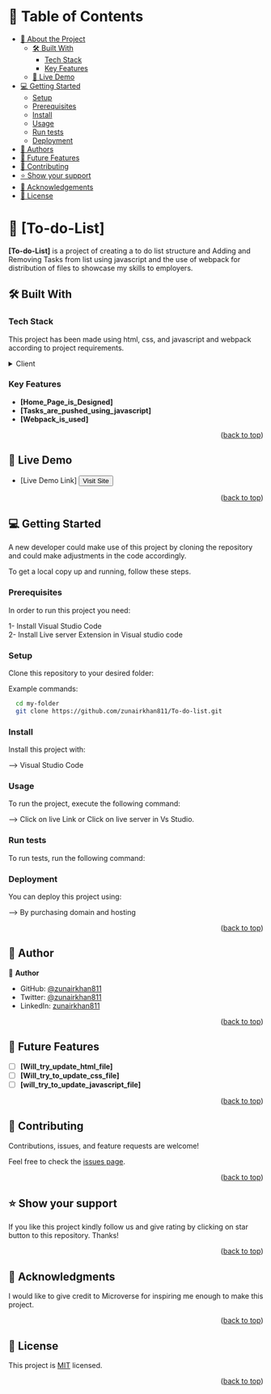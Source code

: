 <!-- TABLE OF CONTENTS -->

# 📗 Table of Contents

- [📖 About the Project](#about-project)
  - [🛠 Built With](#built-with)
    - [Tech Stack](#tech-stack)
    - [Key Features](#key-features)
  - [🚀 Live Demo](#live-demo)
- [💻 Getting Started](#getting-started)
  - [Setup](#setup)
  - [Prerequisites](#prerequisites)
  - [Install](#install)
  - [Usage](#usage)
  - [Run tests](#run-tests)
  - [Deployment](#triangular_flag_on_post-deployment)
- [👥 Authors](#authors)
- [🔭 Future Features](#future-features)
- [🤝 Contributing](#contributing)
- [⭐️ Show your support](#support)
- [🙏 Acknowledgements](#acknowledgements)
- [📝 License](#license)

<!-- PROJECT DESCRIPTION -->

# 📖 [To-do-List] <a name="about-project"></a>



**[To-do-List]** is a project of creating a to do list structure and Adding and Removing Tasks from list using javascript and the use of webpack for distribution of files to showcase my skills to  employers.

## 🛠 Built With <a name="built-with"></a>

### Tech Stack <a name="tech-stack"></a>

This project has been made using html, css, and javascript and webpack according to project requirements.

<details>
  <summary>Client</summary>
  <ul>
    <li><a href="https://html.com/">html.com</a></li>
    <li><a href="https://www.w3.org/TR/html401/present/styles.html">w3.org</a></li>
  </ul>
</details>



<!-- Features -->

### Key Features <a name="key-features"></a>



- **[Home_Page_is_Designed]**
- **[Tasks_are_pushed_using_javascript]**
- **[Webpack_is_used]**


<p align="right">(<a href="#readme-top">back to top</a>)</p>

<!-- LIVE DEMO -->

## 🚀 Live Demo <a name="live-demo"></a>


- [Live Demo Link]  <a href="https://zunairkhan811.github.io/To-do-list/dist/"><button type="button" color:red background: white>Visit Site</button></a>

<p align="right">(<a href="#readme-top">back to top</a>)</p>



<!-- GETTING STARTED -->

## 💻 Getting Started <a name="getting-started"></a>

A new developer could make use of this project by cloning the repository and could make adjustments
in the code accordingly.

To get a local copy up and running, follow these steps.

### Prerequisites

In order to run this project you need:


1- Install Visual Studio Code<br>
2- Install Live server Extension in Visual studio code
 

### Setup

Clone this repository to your desired folder:


Example commands:

```sh
  cd my-folder
  git clone https://github.com/zunairkhan811/To-do-list.git
```


### Install

Install this project with:


--> Visual Studio Code


### Usage

To run the project, execute the following command:


--> Click on live Link or Click on live server in Vs Studio.


### Run tests

To run tests, run the following command:

<!--
In order to run for linter errors, you will have to create a pull request
--->

### Deployment

You can deploy this project using:


--> By purchasing domain and hosting


<p align="right">(<a href="#readme-top">back to top</a>)</p>

<!-- AUTHOR -->

## 👥 Author <a name="author"></a>



👤 **Author**

- GitHub: [@zunairkhan811](https://github.com/zunairkhan811)
- Twitter: [@zunairkhan811](https://twitter.com/zunairkhan811)
- LinkedIn: [zunairkhan811](https://linkedin.com/in/zunairkhan811)

<p align="right">(<a href="#readme-top">back to top</a>)</p>

<!-- FUTURE FEATURES -->

## 🔭 Future Features <a name="future-features"></a>


- [ ] **[Will_try_update_html_file]**
- [ ] **[Will_try_to_update_css_file]**
- [ ] **[will_try_to_update_javascript_file]**

<p align="right">(<a href="#readme-top">back to top</a>)</p>

<!-- CONTRIBUTING -->

## 🤝 Contributing <a name="contributing"></a>

Contributions, issues, and feature requests are welcome!

Feel free to check the [issues page](../../issues/).

<p align="right">(<a href="#readme-top">back to top</a>)</p>

<!-- SUPPORT -->

## ⭐️ Show your support <a name="support"></a>


If you like this project kindly follow us and give rating by clicking on star button to this repository.
Thanks!

<p align="right">(<a href="#readme-top">back to top</a>)</p>

<!-- ACKNOWLEDGEMENTS -->

## 🙏 Acknowledgments <a name="acknowledgements"></a>


I would like to give credit to Microverse for inspiring me enough to make this project.


<p align="right">(<a href="#readme-top">back to top</a>)</p>


<!-- LICENSE -->

## 📝 License <a name="license"></a>

This project is [MIT](./LICENSE) licensed.


<p align="right">(<a href="#readme-top">back to top</a>)</p>
